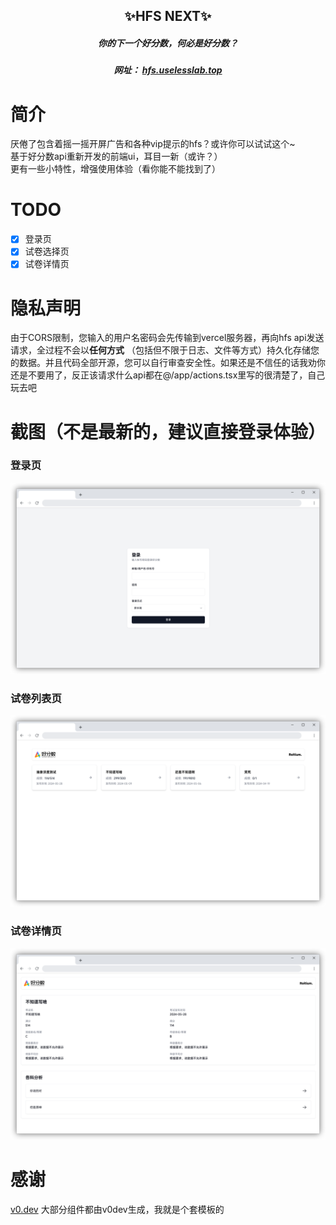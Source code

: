 <h2 align="center">✨HFS NEXT✨</h2>
<h5 align="center">你的下一个好分数，何必是好分数？</h5>
<h5 align="center">网址： <a href="https://hfs.uselesslab.top" target="_blank">hfs.uselesslab.top</a></h5>

# 简介

厌倦了包含着摇一摇开屏广告和各种vip提示的hfs？或许你可以试试这个~ \
基于好分数api重新开发的前端ui，耳目一新（或许？）  \
更有一些小特性，增强使用体验（看你能不能找到了）

# TODO

- [x] 登录页
- [x] 试卷选择页
- [x] 试卷详情页

# 隐私声明

由于CORS限制，您输入的用户名密码会先传输到vercel服务器，再向hfs api发送请求，全过程不会以**任何方式**
（包括但不限于日志、文件等方式）持久化存储您的数据。并且代码全部开源，您可以自行审查安全性。如果还是不信任的话我劝你还是不要用了，反正该请求什么api都在@/app/actions.tsx里写的很清楚了，自己玩去吧

# 截图（不是最新的，建议直接登录体验）

### 登录页

![login.png](public/login.png)

### 试卷列表页

![exams_list.png](public/exams_list.png)

### 试卷详情页

![exam_detail.png](public/exam_detail.png)

# 感谢

[v0.dev](https://v0.dev) 大部分组件都由v0dev生成，我就是个套模板的